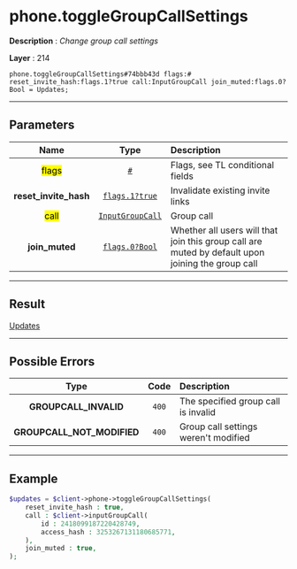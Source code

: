 # phone.toggleGroupCallSettings

**Description** : *Change group call settings*

**Layer** : 214

```tl
phone.toggleGroupCallSettings#74bbb43d flags:# reset_invite_hash:flags.1?true call:InputGroupCall join_muted:flags.0?Bool = Updates;
```

---

## Parameters

| Name | Type | Description |
| :---: | :---: | :--- |
| <mark>flags</mark> | [`#`](type/#) | Flags, see TL conditional fields |
| **reset_invite_hash** | [`flags.1?true`](type/true) | Invalidate existing invite links |
| <mark>call</mark> | [`InputGroupCall`](type/InputGroupCall) | Group call |
| **join_muted** | [`flags.0?Bool`](type/Bool) | Whether all users will that join this group call are muted by default upon joining the group call |

---

## Result

[Updates](type/Updates)

---

## Possible Errors

| Type | Code | Description |
| :---: | :---: | :--- |
| **GROUPCALL_INVALID** | `400` | The specified group call is invalid |
| **GROUPCALL_NOT_MODIFIED** | `400` | Group call settings weren't modified |

---

## Example

```php
$updates = $client->phone->toggleGroupCallSettings(
	reset_invite_hash : true,
	call : $client->inputGroupCall(
		id : 2418099187220428749,
		access_hash : 3253267131180685771,
	),
	join_muted : true,
);
```